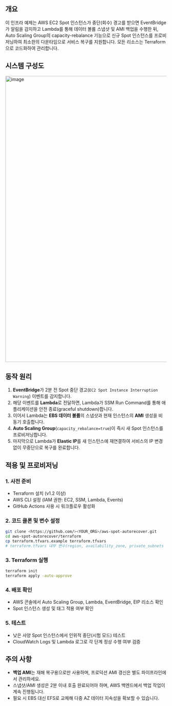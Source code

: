 ## 개요

이 인프라 예제는 AWS EC2 Spot 인스턴스가 중단(회수) 경고를 받으면 EventBridge가 알림을 감지하고 Lambda를 통해 데이터 볼륨 스냅샷 및 AMI 백업을 수행한 뒤, Auto Scaling Group의 capacity-rebalance 기능으로 신규 Spot 인스턴스를 프로비저닝하여 최소한의 다운타임으로 서비스 복구를 지원합니다. 모든 리소스는 Terraform으로 코드화하여 관리합니다.



## 시스템 구성도
<img width="893" alt="image" src="https://github.com/user-attachments/assets/0a313274-34b0-45df-98bd-927ade68f759" />





## 동작 원리

1. **EventBridge**가 2분 전 Spot 중단 경고(`EC2 Spot Instance Interruption Warning`) 이벤트를 감지합니다.
2. 해당 이벤트를 **Lambda**로 전달하면, Lambda가 SSM Run Command를 통해 애플리케이션을 안전 종료(graceful shutdown)합니다.
3. 이어서 Lambda는 **EBS 데이터 볼륨**의 스냅샷과 현재 인스턴스의 **AMI** 생성을 비동기 호출합니다.
4. **Auto Scaling Group**(`capacity_rebalance=true`)이 즉시 새 Spot 인스턴스를 프로비저닝합니다.
5. 마지막으로 Lambda가 **Elastic IP**를 새 인스턴스에 재연결하여 서비스의 IP 변경 없이 무중단으로 복구를 완료합니다.



## 적용 및 프로비저닝

### 1. 사전 준비

- Terraform 설치 (v1.2 이상)
- AWS CLI 설정 (IAM 권한: EC2, SSM, Lambda, Events)
- GitHub Actions 사용 시 워크플로우 활성화

### 2. 코드 클론 및 변수 설정

```bash
git clone <https://github.com/><YOUR_ORG>/aws-spot-autorecover.git
cd aws-spot-autorecover/terraform
cp terraform.tfvars.example terraform.tfvars
# terraform.tfvars 내부 변수(region, availability_zone, private_subnets 등) 수정

```

### 3. Terraform 실행

```bash
terraform init
terraform apply -auto-approve

```

### 4. 배포 확인

- AWS 콘솔에서 Auto Scaling Group, Lambda, EventBridge, EIP 리소스 확인
- Spot 인스턴스 생성 및 태그 적용 여부 확인

### 5. 테스트

- 낮은 사양 Spot 인스턴스에서 인위적 중단(시험 모드) 테스트
- CloudWatch Logs 및 Lambda 로그로 각 단계 정상 수행 여부 검증



## 주의 사항

- **백업 AMI**는 재해 복구용으로만 사용하며, 프로덕션 AMI 갱신은 별도 파이프라인에서 관리하세요.
- 스냅샷/AMI 생성은 2분 이내 호출 완료되어야 하며, AWS 백엔드에서 백업 작업이 계속 진행됩니다.
- 필요 시 EBS 대신 EFS로 교체해 다중 AZ 데이터 지속성을 확보할 수 있습니다.

